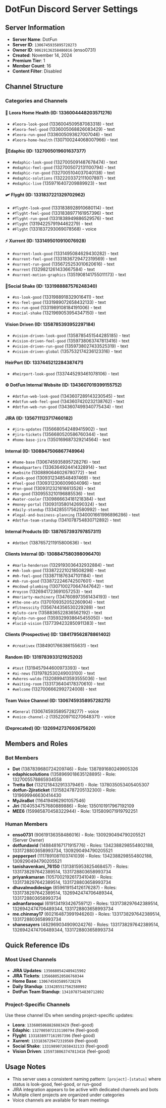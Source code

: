 # DotFun Discord Server Settings

## Server Information

- **Server Name**: DotFun
- **Server ID**: `1306745935895728273`
- **Owner ID**: `90619136358486016` (enso0731)
- **Created**: November 14, 2024
- **Premium Tier**: 1
- **Member Count**: 16
- **Content Filter**: Disabled

## Channel Structure

### Categories and Channels

#### 💚 Leora Home Health (ID: 1336004448203571276)

- `#leora-look-good` (1336004509587083318) - text
- `#leora-feel-good` (1336005068826083429) - text
- `#leora-run-good` (1336005093627007046) - text
- `#leora-home-health` (1307100244068007966) - text

#### 🌹Edaphic (ID: 1327005019601637377)

- `#edaphic-look-good` (1327005091487678474) - text
- `#edaphic-feel-good` (1327005072131100794) - text
- `#edaphic-run-good` (1327005104037040138) - text
- `#edaphic-solutions` (1322203372111007897) - text
- `#edaphic-live` (1359716407209889923) - text

#### 🛩 Flyght (ID: 1331837221329702962)

- `#flyght-look-good` (1331838928910680114) - text
- `#flyght-feel-good` (1331838977161957396) - text
- `#flyght-run-good` (1331838949886529576) - text
- `#flyght` (1319422579194462279) - text
- `#Flyght` (1331837293069078568) - voice

#### ⚡ Xurrent (ID: 1331495010910076928)

- `#xurrent-look-good` (1331495084629430282) - text
- `#xurrent-feel-good` (1331836729472319569) - text
- `#xurrent-run-good` (1356725253010620616) - text
- `#xurrent` (1329821261433667584) - text
- `#xurrent-motion-graphics` (1351908141755011173) - text

#### 🥤Social Shake (ID: 1331988887576248340)

- `#ss-look-good` (1331988918329016411) - text
- `#ss-feel-good` (1331989072658432133) - text
- `#ss-run-good` (1331989108184191006) - text
- `#social-shake` (1321969053954347150) - text

#### Vision Driven (ID: 1358785393952297184)

- `#vision-driven-look-good` (1358785451544285185) - text
- `#vision-driven-feel-good` (1359738063747813416) - text
- `#vision-driven-run-good` (1359738027433525319) - text
- `#vision-driven-global` (1357532174236123316) - text

#### HeirPort (ID: 1337445212284387471)

- `#heirport-look-good` (1337445293461078106) - text

#### ⚙ DotFun Internal Website (ID: 1343607019399155752)

- `#dotfun-web-look-good` (1343607289143230545) - text
- `#dotfun-web-feel-good` (1343607420232138762) - text
- `#dotfun-web-run-good` (1343607499340775434) - text

#### JIRA (ID: 1356711123717460182)

- `#jira-updates` (1356680542489415902) - text
- `#jira-tickets` (1356680520586760344) - text
- `#home-base-jira` (1350169687329214564) - text

#### Internal (ID: 1308847506867748964)

- `#home-base` (1306745935895728276) - text
- `#headquarters` (1336364924414328914) - text
- `#website` (1308890646026780772) - text
- `#look-good` (1309312348548497469) - text
- `#feel-good` (1309312306009604096) - text
- `#run-good` (1309312321616613526) - text
- `#be-good` (1309553210196885536) - text
- `#water-cooler` (1309866634181218384) - text
- `#money-portal` (1309313580142690324) - text
- `#daily-standup` (1334285517562580992) - text
- `#legal-and-business-planning` (1340001661996896286) - text
- `#dotfun-team-standup` (1341078754830712892) - text

#### Internal Products (ID: 1387657393797857311)

- `#dotbot` (1387657211915800636) - text

#### Clients Internal (ID: 1308847580398096470)

- `#marla-henderson` (1329193036432932884) - text
- `#mh-look-good` (1338722210218508298) - text
- `#mh-feel-good` (1338711876347101184) - text
- `#mh-run-good` (1338722246742507601) - text
- `#mcdowd-plumbing` (1307100270647447642) - text
- `#roycon` (1326941723691057253) - text
- `#moriarty-machinery` (1347608973561434193) - text
- `#the-one-atx` (1370109352052260904) - text
- `#fitnesscity` (1356744356530229289) - text
- `#pluto-care` (1358836522836562192) - text
- `#pluto-run-good` (1359329938645455050) - text
- `#lucid-vision` (1377394232850911383) - text

#### Clients (Prospective) (ID: 1384179562878861402)

- `#creativex` (1384901766386155631) - text

#### Random (ID: 1319783933121925202)

- `#test` (1319457944600973393) - text
- `#ai-news` (1319782530249003100) - text
- `#wheres-waldo` (1320899413593555036) - text
- `#waiting-room` (1331736404178370610) - text
- `#welcome` (1327006662992724008) - text

#### Team Voice Channel (ID: 1306745935895728275)

- `#General` (1306745935895728277) - voice
- `#voice-channel-2` (1352209710270648371) - voice

#### (Deprecated) (ID: 1326942737693675620)

## Members and Roles

### Bot Members

- **Dot** (1387839680724209746) - Role: 1387891680249905326
- **edaphicsolutions** (1358969018635128895) - Role: 1327005578865934558
- **Tretta Bot** (1321218432913379461) - Role: 1378035053405405307
- **dotfun-2jiraticket** (1315824787205132300) - Role: 1319699946630414430
- **MyJiraBot** (1164194962901057546)
- **Jiri** (1040534757680889886) - Role: 1350101917967192109
- **MEE6** (159985870458322944) - Role: 1315809071919792251

### Human Members

- **enso0731** (90619136358486016) - Role: 1309290494790205521 (Server Owner)
- **dotfundavid** (148848167171915776) - Roles: 1342388298554802188, 1331728803658993734, 1309290494790205521
- **pepperperl** (1117891081103741039) - Roles: 1342388298554802188, 1309290494790205521
- **tanishavenkani_76150** (1313815953825468457) - Roles: 1331738297642389514, 1331728803658993734
- **priyankamaran** (1057002192617341049) - Roles: 1331738297642389514, 1331728803658993734
- **dhavalmodidesign** (859619154126176287) - Roles: 1331738297642389514, 1326942474706489344, 1331728803658993734
- **adnanfarooqui** (619134193426759712) - Roles: 1331738297642389514, 1326942474706489344, 1331728803658993734
- **me.chinmay17** (602164873991946260) - Roles: 1331738297642389514, 1331728803658993734
- **shanesayers** (482969034909024276) - Roles: 1331738297642389514, 1326942474706489344, 1331728803658993734

## Quick Reference IDs

### Most Used Channels

- **JIRA Updates**: `1356680542489415902`
- **JIRA Tickets**: `1356680520586760344`
- **Home Base**: `1306745935895728276`
- **Daily Standup**: `1334285517562580992`
- **DotFun Team Standup**: `1341078754830712892`

### Project-Specific Channels

Use these channel IDs when sending project-specific updates:

- **Leora**: `1336005068826083429` (feel-good)
- **Edaphic**: `1327005072131100794` (feel-good)
- **Flyght**: `1331838977161957396` (feel-good)
- **Xurrent**: `1331836729472319569` (feel-good)
- **Social Shake**: `1331989072658432133` (feel-good)
- **Vision Driven**: `1359738063747813416` (feel-good)

## Usage Notes

- This server uses a consistent naming pattern: `[project]-[status]` where status is look-good, feel-good, or run-good
- JIRA integration appears to be active with dedicated channels and bots
- Multiple client projects are organized under categories
- Voice channels are available for team meetings
